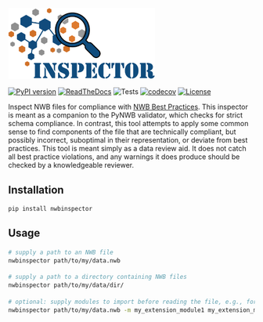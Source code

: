 <img src="docs/logo/logo.png" width="300">

[![PyPI version](https://badge.fury.io/py/nwbinspector.svg)](https://badge.fury.io/py/nwbinspector)
[![ReadTheDocs](https://readthedocs.org/projects/nwbinspector/badge/?version=dev)](https://nwbinspector.readthedocs.io/)
![Tests](https://github.com/NeurodataWithoutBorders/nwbinspector/actions/workflows/testing.yml/badge.svg)
[![codecov](https://codecov.io/gh/NeurodataWithoutBorders/nwbinspector/branch/dev/graphs/badge.svg?branch=dev)](https://codecov.io/github/NeurodataWithoutBorders/nwbinspector?branch=dev)
[![License](https://img.shields.io/pypi/l/pynwb.svg)](https://github.com/NeurodataWithoutBorders/nwbinspector/license.txt)

Inspect NWB files for compliance with [NWB Best Practices](https://nwbinspector.readthedocs.io/en/dev/best_practices/best_practices_index.html). This inspector is meant as a companion to the PyNWB validator, which checks for strict schema compliance. In contrast, this tool attempts to apply some common sense to find components of the file that are technically compliant, but possibly incorrect, suboptimal in their representation, or deviate from best practices. This tool is meant simply as a data review aid. It does not catch all best practice violations, and any warnings it does produce should be checked by a knowledgeable reviewer.

## Installation
```bash
pip install nwbinspector
```

## Usage

```bash
# supply a path to an NWB file
nwbinspector path/to/my/data.nwb

# supply a path to a directory containing NWB files
nwbinspector path/to/my/data/dir/

# optional: supply modules to import before reading the file, e.g., for NWB extensions
nwbinspector path/to/my/data.nwb -m my_extension_module1 my_extension_module2
```

